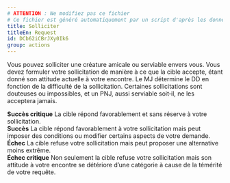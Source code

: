 ```yaml
---
# ATTENTION : Ne modifiez pas ce fichier
# Ce fichier est généré automatiquement par un script d'après les données du module Foundry VTT officiel et de sa traduction
title: Solliciter
titleEn: Request
id: DCb62iCBrJXy0Ik6
group: actions
---
```

<p><span>Vous pouvez solliciter une créature amicale ou serviable envers vous. Vous devez formuler votre sollicitation de manière à ce que la cible accepte, étant donné son attitude actuelle à votre encontre. Le MJ détermine le DD en fonction de la difficulté de la sollicitation. Certaines sollicitations sont douteuses ou impossibles, et un PNJ, aussi serviable soit‑il, ne les acceptera jamais.</span></p><p><span><strong>Succès critique</strong> La cible répond favorablement et sans réserve à votre sollicitation.<br><strong>Succès</strong> La cible répond favorablement à votre sollicitation mais peut imposer des conditions ou modifier certains aspects de votre demande.<br><strong>Échec</strong> La cible refuse votre sollicitation mais peut proposer une alternative moins extrême.<br><strong>Échec critique</strong> Non seulement la cible refuse votre sollicitation mais son attitude à votre encontre se détériore d’une catégorie à cause de la témérité de votre requête.</span></p>
